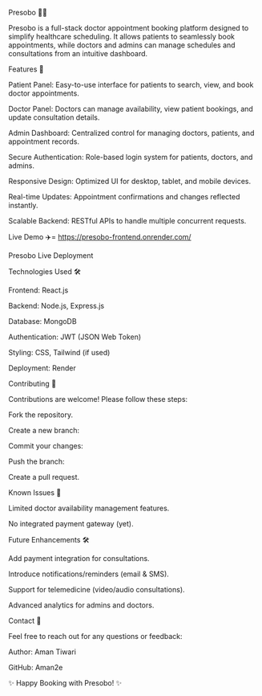 Presobo 🏥📅

Presobo is a full-stack doctor appointment booking platform designed to simplify healthcare scheduling. It allows patients to seamlessly book appointments, while doctors and admins can manage schedules and consultations from an intuitive dashboard.




Features 🚀

Patient Panel: Easy-to-use interface for patients to search, view, and book doctor appointments.

Doctor Panel: Doctors can manage availability, view patient bookings, and update consultation details.

Admin Dashboard: Centralized control for managing doctors, patients, and appointment records.

Secure Authentication: Role-based login system for patients, doctors, and admins.

Responsive Design: Optimized UI for desktop, tablet, and mobile devices.

Real-time Updates: Appointment confirmations and changes reflected instantly.

Scalable Backend: RESTful APIs to handle multiple concurrent requests.




Live Demo ✈️= https://presobo-frontend.onrender.com/

Presobo Live Deployment




Technologies Used 🛠️

Frontend: React.js

Backend: Node.js, Express.js

Database: MongoDB

Authentication: JWT (JSON Web Token)

Styling: CSS, Tailwind (if used)

Deployment: Render



Contributing 🤝

Contributions are welcome! Please follow these steps:

Fork the repository.

Create a new branch:

Commit your changes:

Push the branch:

Create a pull request.



Known Issues 🐞

Limited doctor availability management features.

No integrated payment gateway (yet).



Future Enhancements 🛠️

Add payment integration for consultations.

Introduce notifications/reminders (email & SMS).

Support for telemedicine (video/audio consultations).

Advanced analytics for admins and doctors.



Contact 📨

Feel free to reach out for any questions or feedback:

Author: Aman Tiwari

GitHub: Aman2e



✨ Happy Booking with Presobo! ✨
